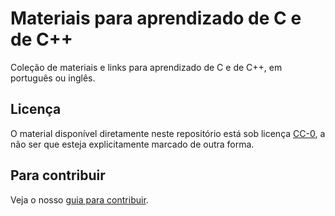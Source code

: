 # Materiais para aprendizado de C e de C++

Coleção de materiais e links para aprendizado de C e de C++, em português ou inglês.

## Licença

O material disponível diretamente neste repositório está sob licença
[CC-0](LICENSE.md), a não ser que esteja explicitamente marcado de outra forma.

## Para contribuir

Veja o nosso [guia para contribuir](CONTRIBUTING.md).
